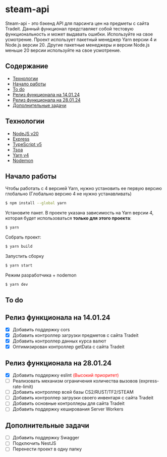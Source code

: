 # steam-api


Steam-api - это бэкенд API для парсинга цен на предметы с сайта Tradeit.
Данный функционал представляет собой тестовую функциональность и может выдавать ошибки. Используйте на свое усмотрение.
Проект использует пакетный менеджер Yarn версии 4 и Node.js версии 20.
Другие пакетные менеджеры и версии Node.js меньше 20 версии используйте на свое усмотрение.

## Содержание
- [Технологии](#технологии)
- [Начало работы](#начало-работы)
- [To do](#to-do)
- [Релиз функционала на 14.01.24](#релиз-функционала-на-140124)
- [Релиз функционала на 28.01.24](#релиз-функционала-на-280124)
- [Дополнительные задачи](#дополнительные-задачи)

## Технологии
- [NodeJS v20](https://nodejs.org/)
- [Express](https://expressjs.com/)
- [TypeScript v5](https://www.typescriptlang.org/)
- [Tsoa](https://github.com/lukeautry/tsoa)
- [Yarn v4](https://yarnpkg.com/blog/release/4.0)
- [Nodemon](https://nodemon.io/)


## Начало работы
Чтобы работать с 4 версией Yarn, нужно установить ее первую версию глобально (Глобально версию 4 не нужно устанавливать)
```sh
$ npm install --global yarn
```

Установите пакет. В проекте указана зависимость на Yarn версии 4, которая будет использоваться **только для этого проекта**:
```sh
$ yarn
```

Собрать проект:
```sh
$ yarn build
```

Запустить сборку
```sh
$ yarn start
```

Режим разработчика + nodemon
```sh
$ yarn dev
```

## To do

## Релиз функционала на 14.01.24
- [x] Добавить поддержку cors
- [x] Добавить контроллер загрузки предметов с сайта Tradeit
- [x] Добавить контроллер данных курса валют
- [x] Оптимизирован контроллер getData с сайта Tradeit

## Релиз функционала на 28.01.24
- [x] Добавить поддержку eslint <span style="color: red">(Высокий приоритет)</span>
- [ ] Реализовать механизм ограничения количества вызовов (express-rate-limit)
- [ ] Добавить контроллер всей базы CS2/RUST/TF2/STEAM
- [ ] Добавить контроллер загрузки своего инвентаря с сайта Tradeit
- [ ] Добавить основные контроллеры для сайта Tradeit
- [ ] Добавить поддержку кеширования Server Workers

## Дополнительные задачи
- [ ] Добавить поддержку Swagger
- [ ] Подключить NestJS
- [ ] Перенести проект в одну папку